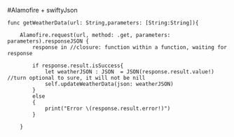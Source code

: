 #Alamofire + swiftyJson

	func getWeatherData(url: String,parameters: [String:String]){
	 	
	 	Alamofire.request(url, method: .get, parameters: parameters).responseJSON {
            response in //closure: function within a function, waiting for response
            
            if response.result.isSuccess{
                let weatherJSON : JSON  = JSON(response.result.value!) //turn optional to sure, it will not be nill
                self.updateWeatherData(json: weatherJSON)
            }
            else
            {
                print("Error \(response.result.error!)")
            }
            
        }

